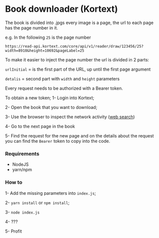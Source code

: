 # Book downloader (Kortext)

The book is divided into .jpgs every image is a page, the url to each page has the page number in it. 


e.g. In the following `25` is the page number 

`https://read-api.kortext.com/core/api/v1/reader/draw/123456/25?width=8910&height=10692&pageLabel=25`

To make it easier to inject the page number the url is divided in 2 parts:

`urlInitial` = is the first part of the URL, up until the first page argument 

`detalis` = second part with `width` and `height` parameters

Every request needs to be authorized with a Bearer token.

To obtain a new token;
1- Login into Kortext;

2- Open the book that you want to download;

3- Use the browser to inspect the network activity ([web search](https://duckduckgo.com/?q=inspect+network+activity))

4- Go to the next page in the book

5- Find the request for the new page and on the details about the request you can find the `Bearer` token to copy into the code. 

### Requirements
- NodeJS
- yarn/npm 
### How to
1- Add the missing parameters into `index.js`;

2- `yarn install` or `npm install`;

3- `node index.js`

4- ???

5- Profit
